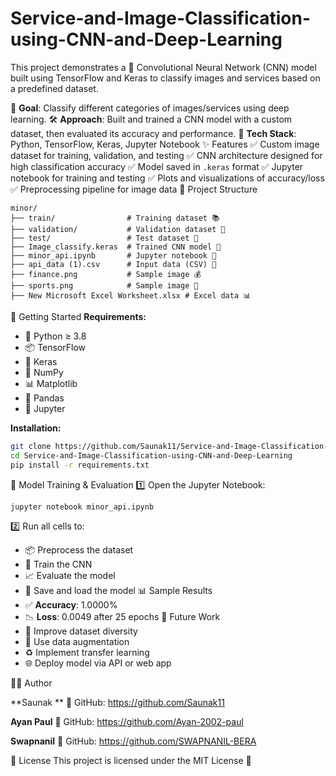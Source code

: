 # Service-and-Image-Classification-using-CNN-and-Deep-Learning
This project demonstrates a 🧠 Convolutional Neural Network (CNN) model built using TensorFlow and Keras to classify images and services based on a predefined dataset.

🎯 **Goal**: Classify different categories of images/services using deep learning.
🛠️ **Approach**: Built and trained a CNN model with a custom dataset, then evaluated its accuracy and performance.
🧰 **Tech Stack**: Python, TensorFlow, Keras, Jupyter Notebook
✨ Features
✅ Custom image dataset for training, validation, and testing
✅ CNN architecture designed for high classification accuracy
✅ Model saved in `.keras` format
✅ Jupyter notebook for training and testing
✅ Plots and visualizations of accuracy/loss
✅ Preprocessing pipeline for image data
📁 Project Structure
```
minor/
├── train/                # Training dataset 📚
├── validation/           # Validation dataset 🧪
├── test/                 # Test dataset 🧾
├── Image_classify.keras  # Trained CNN model 🧠
├── minor_api.ipynb       # Jupyter notebook 📓
├── api_data (1).csv      # Input data (CSV) 📑
├── finance.png           # Sample image 💰
├── sports.png            # Sample image 🏀
├── New Microsoft Excel Worksheet.xlsx # Excel data 📊
```
🚀 Getting Started
**Requirements:**
- 🐍 Python ≥ 3.8
- 📦 TensorFlow
- 🔢 Keras
- 🧮 NumPy
- 📊 Matplotlib
- 🐼 Pandas
- 📓 Jupyter

**Installation:**
```bash
git clone https://github.com/Saunak11/Service-and-Image-Classification-using-CNN-and-Deep-Learning.git
cd Service-and-Image-Classification-using-CNN-and-Deep-Learning
pip install -r requirements.txt
```
🧪 Model Training & Evaluation
1️⃣ Open the Jupyter Notebook:
```bash
jupyter notebook minor_api.ipynb
```
2️⃣ Run all cells to:
- 📦 Preprocess the dataset
- 🧠 Train the CNN
- 📈 Evaluate the model
- 💾 Save and load the model
📊 Sample Results
- ✅ **Accuracy**: 1.0000%
- 📉 **Loss**: 0.0049 after 25 epochs
🔮 Future Work
- 🧬 Improve dataset diversity
- 🎨 Use data augmentation
- ♻️ Implement transfer learning
- 🌐 Deploy model via API or web app
 
👨‍💻 Author

**Saunak **
🔗 GitHub: https://github.com/Saunak11

**Ayan Paul**
🔗 GitHub: https://github.com/Ayan-2002-paul

**Swapnanil**
🔗 GitHub: https://github.com/SWAPNANIL-BERA

📝 License
This project is licensed under the MIT License 📄

